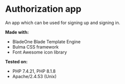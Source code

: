# Authorization app
An app which can be used for signing up and signing in.

**Made with:**
- BladeOne Blade Template Engine
- Bulma CSS framework
- Font Awesome icon library

**Tested on:**
- PHP 7.4.21, PHP 8.1.8
- Apache/2.4.53 (Unix)
